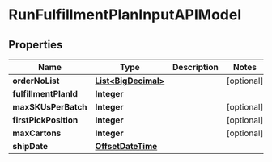 
# RunFulfillmentPlanInputAPIModel

## Properties
Name | Type | Description | Notes
------------ | ------------- | ------------- | -------------
**orderNoList** | [**List&lt;BigDecimal&gt;**](BigDecimal.md) |  |  [optional]
**fulfillmentPlanId** | **Integer** |  | 
**maxSKUsPerBatch** | **Integer** |  |  [optional]
**firstPickPosition** | **Integer** |  |  [optional]
**maxCartons** | **Integer** |  |  [optional]
**shipDate** | [**OffsetDateTime**](OffsetDateTime.md) |  | 



